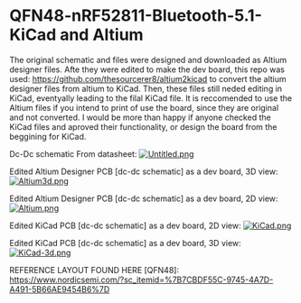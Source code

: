 # QFN48-nRF52811-Bluetooth-5.1-KiCad and Altium

The original schematic and files were designed and downloaded as Altium designer files. Afte they were edited to make the dev board, this repo was used: https://github.com/thesourcerer8/altium2kicad to convert the altium designer files from altium to KiCad. Then, these files still neded editing in KiCad, eventyally leading to the filal KiCad file. It is reccomended to use the Altium files if you intend to print of use the board, since they are original and not converted. I would be more than happy if anyone checked the KiCad files and aproved their functionality, or design the board from the beggining for KiCad.

Dc-Dc schematic From datasheet: [![Untitled.png](https://i.postimg.cc/6qh7fCR8/Untitled.png)](https://postimg.cc/PvPrtpSH)

Edited Altium Designer PCB [dc-dc schematic] as a dev board, 3D view: [![Altium3d.png](https://i.postimg.cc/XYm8kRCC/Altium3d.png)](https://postimg.cc/G4PGcSzL)

Edited Altium Designer PCB [dc-dc schematic] as a dev board, 2D view: [![Altium.png](https://i.postimg.cc/5N9n4qJ6/Altium.png)](https://postimg.cc/bdMQLnsh)

Edited KiCad PCB [dc-dc schematic] as a dev board, 2D view: [![KiCad.png](https://i.postimg.cc/YqX8hG28/KiCad.png)](https://postimg.cc/jL7y1j7J)

Edited KiCad PCB [dc-dc schematic] as a dev board, 3D view: [![KiCad-3d.png](https://i.postimg.cc/FKSxWTyn/KiCad-3d.png)](https://postimg.cc/f3wXkjgx)

REFERENCE LAYOUT FOUND HERE [QFN48]: https://www.nordicsemi.com/?sc_itemid=%7B7CBDF55C-9745-4A7D-A491-5B66AE9454B6%7D
